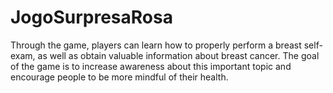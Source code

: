 # JogoSurpresaRosa
 Through the game, players can learn how to properly perform a breast self-exam, as well as obtain valuable information about breast cancer. The goal of the game is to increase awareness about this important topic and encourage people to be more mindful of their health.
